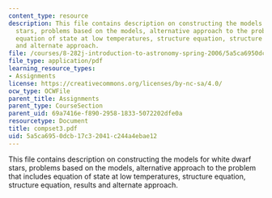 ```yaml
---
content_type: resource
description: This file contains description on constructing the models for white dwarf
  stars, problems based on the models, alternative approach to the problem that includes
  equation of state at low temperatures, structure equation, structure equation, results
  and alternate approach.
file: /courses/8-282j-introduction-to-astronomy-spring-2006/5a5ca6950dcb17c32041c244a4ebae12_compset3.pdf
file_type: application/pdf
learning_resource_types:
- Assignments
license: https://creativecommons.org/licenses/by-nc-sa/4.0/
ocw_type: OCWFile
parent_title: Assignments
parent_type: CourseSection
parent_uid: 69a7416e-f890-2958-1833-5072202dfe0a
resourcetype: Document
title: compset3.pdf
uid: 5a5ca695-0dcb-17c3-2041-c244a4ebae12
---
```

This file contains description on constructing the models for white dwarf stars, problems based on the models, alternative approach to the problem that includes equation of state at low temperatures, structure equation, structure equation, results and alternate approach.
